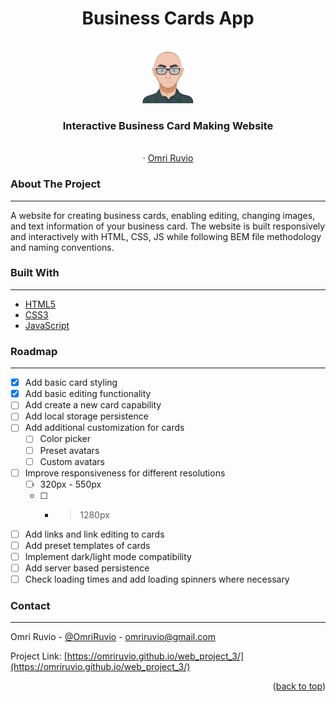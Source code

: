 <h1 align="center">Business Cards App</h1>

<div align="center">
    <img src="./images/omri-avatar.svg" alt="Logo" style="width: 100px">
  <br />
<h3 align="center">Interactive Business Card Making Website</h3>

  <p align="center">
    <br />
    ·
    <a href="https://www.linkedin.com/in/omri-ruvio">Omri Ruvio</a>
    
  </p>
</div>

<!-- <div align="center">
    <img src="./images/readme-screenshot-1.png">
    <img src="./images/readme-screenshot-2.png">
    <img src="./images/readme-screenshot-3.png">
</div>
</br>
</br> -->

### About The Project

---

A website for creating business cards, enabling editing, changing images, and text information of your business card. The website is built responsively and interactively with HTML, CSS, JS while following BEM file methodology and naming conventions.

### Built With

---

- [HTML5](https://www.w3schools.com/html/)
- [CSS3](https://www.w3schools.com/css/)
- [JavaScript](https://www.w3schools.com/js/)

### Roadmap

---

- [x] Add basic card styling
- [x] Add basic editing functionality
- [ ] Add create a new card capability
- [ ] Add local storage persistence
- [ ] Add additional customization for cards
  - [ ] Color picker
  - [ ] Preset avatars
  - [ ] Custom avatars
- [ ] Improve responsiveness for different resolutions
  - [ ] 320px - 550px
  - [ ] - > 1280px
- [ ] Add links and link editing to cards
- [ ] Add preset templates of cards
- [ ] Implement dark/light mode compatibility
- [ ] Add server based persistence
- [ ] Check loading times and add loading spinners where necessary

### Contact

---

Omri Ruvio - [@OmriRuvio](https://twitter.com/omriruvio) - omriruvio@gmail.com

Project Link: [https://omriruvio.github.io/web_project_3/](https://omriruvio.github.io/web_project_3/)

<p align="right">(<a href="#top">back to top</a>)</p>
